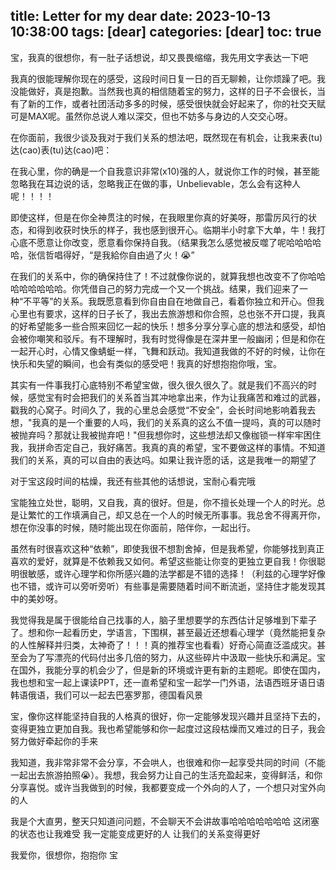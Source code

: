 title: Letter for my dear
date: 2023-10-13 10:38:00
tags: [dear]
categories: [dear]
toc: true
---
宝，我真的很想你，有一肚子话想说，却又畏畏缩缩，我先用文字表达一下吧
          
我真的很能理解你现在的感受，这段时间日复一日的百无聊赖，让你烦躁了吧。我没能做好，真是抱歉。当然我也真的相信随着宝的努力，这样的日子不会很长，当有了新的工作，或者社团活动多多的时候，感受很快就会好起来了，你的社交天赋可是MAX呢。虽然你总说人难以深交，但也不妨多与身边的人交交心呀。
    
在你面前，我很少谈及我对于我们关系的想法吧，既然现在有机会，让我来表(tu)达(cao)表(tu)达(cao)吧：
    
在我心里，你的确是一个自我意识非常(x10)强的人，就说你工作的时候，甚至能忽略我在耳边说的话，忽略我正在做的事，Unbelievable，怎么会有这种人呢！！！！
    
即使这样，但是在你全神贯注的时候，在我眼里你真的好美呀，那雷厉风行的状态，和得到收获时快乐的样子，我也感到很开心。临期半小时拿下大单，牛！我打心底不愿意让你改变，愿意看你保持自我。（结果我怎么感觉被反噬了呢哈哈哈哈哈，张信哲唱得好，“是我給你自由過了火！😭”
    
在我们的关系中，你的确保持住了！不过就像你说的，就算我想也改变不了你哈哈哈哈哈哈哈哈。你凭借自己的努力完成一个又一个挑战。结果，我们迎来了一种“不平等”的关系。我既愿意看到你自由自在地做自己，看着你独立和开心。但我心里也有要求，这样的日子长了，我出去旅游想和你合照，总也张不开口提，我真的好希望能多一些合照来回忆一起的快乐！想多分享分享心底的想法和感受，却怕会被你嘲笑和驳斥。有不理解时，我有时觉得像是在深井里一般幽闭；但是和你在一起开心时，心情又像蜻蜓一样，飞舞和跃动。我知道我做的不好的时候，让你在快乐和失望的瞬间，也会有类似的感受吧！我真的好想抱抱你哦，宝。
    
其实有一件事我打心底特别不希望宝做，很久很久很久了。就是我们不高兴的时候，感觉宝有时会把我们的关系首当其冲地拿出来，作为让我痛苦和难过的武器，戳我的心窝子。时间久了，我的心里总会感觉“不安全”，会长时间地影响着我去想，"我真的是一个重要的人吗，我们的关系真的这么不值一提吗，真的可以随时被抛弃吗？那就让我被抛弃吧！"但我想你时，这些想法却又像枷锁一样牢牢困住我，我拼命否定自己，我好痛苦。我真的真的希望，宝不要做这样的事情。不知道我们的关系，真的可以自由的表达吗。如果让我许愿的话，这是我唯一的期望了
    
对于宝这段时间的枯燥，我还有些其他的话想说，宝耐心看完哦
    
宝能独立处世，聪明，又自我，真的很好。但是，你不擅长处理一个人的时光。总是让繁忙的工作填满自己，却又总在一个人的时候无所事事。我总舍不得离开你，想在你没事的时候，随时能出现在你面前，陪伴你，一起出行。
    
虽然有时很喜欢这种“依赖”，即使我很不想割舍掉，但是我希望，你能够找到真正喜欢的爱好，就算是不依赖我又如何。希望这些能让你变的更独立更自我！你很聪明很敏感，或许心理学和你所感兴趣的法学都是不错的选择！（利兹的心理学好像也不错，或许可以旁听旁听）有些事是需要随着时间不断流逝，坚持住才能发现其中的美妙呀。
    
我觉得我是属于很能给自己找事的人，脑子里想要学的东西估计足够堆到下辈子了。想和你一起看历史，学语言，下围棋，甚至最近还想看心理学（竟然能把复杂的人性解释并归类，太神奇了！！！真的推荐宝也看看）好奇心简直泛滥成灾。甚至会为了写漂亮的代码付出多几倍的努力，从这些碎片中汲取一些快乐和满足。宝在国外，我能分享的机会少了，但是新的环境或许更有新的主题呢。即使在国内，我也想和宝一起上课读PPT，还一直希望和宝一起学一门外语，法语西班牙语日语韩语俄语，我们可以一起去巴塞罗那，德国看风景
    
宝，像你这样能坚持自我的人格真的很好，你一定能够发现兴趣并且坚持下去的，变得更独立更加自我。我也希望能够和你一起度过这段枯燥而又难过的日子，我会努力做好牵起你的手来
    
我知道，我非常非常不会分享，不会哄人，也很难和你一起享受共同的时间（不能一起出去旅游拍照😭）。我想，我会努力让自己的生活充盈起来，变得鲜活，和你分享喜悦。或许当我做到的时候，我都要变成一个外向的人了，一个想只对宝外向的人
    
我是个大直男，整天只知道问问题，不会聊天不会讲故事哈哈哈哈哈哈哈 这闭塞的状态也让我难受 我一定能变成更好的人 让我们的关系变得更好 
    
我爱你，很想你，抱抱你 宝
